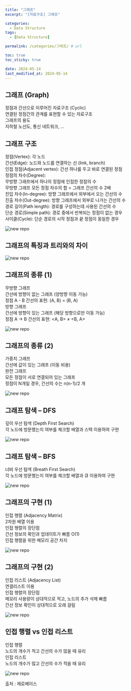```yaml
---
title: "그래프"
excerpt: "[자료구조] 그래프"

categories:
  - Data Structure
tags:
  - [Data Structure]

permalink: /categories/그래프/ # url

toc: true
toc_sticky: true

date: 2024-05-14
last_modified_at: 2024-05-14
---
```


## 그래프 (Graph)
정점과 간선으로 이루어진 자료구조 (Cyclic)<br>
연결된 정점간의 관계를 표현할 수 있는 자료구조<br>
그래프의 용도<br>
지하철 노선도, 통신 네트워크, …<br>

## 그래프 구조
정점(Vertex): 각 노드<br>
간선(Edge): 노드와 노드를 연결하는 선 (link, branch)<br>
인접 정점(Adjacent vertex): 간선 하나를 두고 바로 연결된 정점<br>
정점의 차수(Degree): <br>
무방향 그래프에서 하나의 정점에 인접한 정점의 수<br>
무방향 그래프 모든 정점 차수의 합 = 그래프 간선의 수 2배<br>
진입 차수(In-degree): 방향 그래프에서 외부에서 오는 간선의 수<br>
진출 차수(Out-degree): 방향 그래프에서 외부로 나가는 간선의 수<br>
경로 길이(Path length): 경로를 구성하는데 사용된 간선의 수<br>
단순 경로(Simple path): 경로 중에서 반복되는 정점이 없는 경우<br>
사이클(Cycle): 단순 경로의 시작 정점과 끝 정점이 동일한 경우<br>

![new repo](/assets/images/posts_img/Data-Structure/img60.PNG)

## 그래프의 특징과 트리와의 차이

![new repo](/assets/images/posts_img/Data-Structure/img61.PNG)

## 그래프의 종류 (1)
무방향 그래프<br>
간선에 방향이 없는 그래프 (양방향 이동 가능)<br>
정점 A - B 간선의  표현: (A, B) = (B, A)<br>
방향 그래프<br>
간선에 방향이 있는 그래프 (해당 방향으로만 이동 가능)<br>
정점 A → B 간선의 표현: <A, B> ≠ <B, A><br>

![new repo](/assets/images/posts_img/Data-Structure/img62.PNG)

## 그래프의 종류 (2)
가중치 그래프<br>
간선에 값이 있는 그래프 (이동 비용)<br>
완전 그래프<br>
모든 정점이 서로 연결되어 있는 그래프<br>
정점이 N개일 경우, 간선의 수는 n(n-1)/2 개<br>

![new repo](/assets/images/posts_img/Data-Structure/img63.PNG)

## 그래프 탐색 – DFS
깊이 우선 탐색 (Depth First Search)<br>
각 노드에 방문했는지 여부를 체크할 배열과 스택 이용하여 구현<br>

![new repo](/assets/images/posts_img/Data-Structure/img64.PNG)

## 그래프 탐색 – BFS
너비 우선 탐색 (Breath First Search)<br>
각 노드에 방문했는지 여부를 체크할 배열과 큐 이용하여 구현<br>

![new repo](/assets/images/posts_img/Data-Structure/img65.PNG)

## 그래프의 구현 (1)
인접 행렬 (Adjacency Matrix)<br>
2차원 배열 이용<br>
인접 행렬의 장단점<br>
간선 정보의 확인과 업데이트가 빠름 O(1)<br>
인접 행렬을 위한 메모리 공간 차지<br>

![new repo](/assets/images/posts_img/Data-Structure/img66.PNG)

## 그래프의 구현 (2)
인접 리스트 (Adjacency List)<br>
연결리스트 이용<br>
인접 행렬의 장단점<br>
메모리 사용량이 상대적으로 적고, 노드의 추가 삭제 빠름<br>
간선 정보 확인이 상대적으로 오래 걸림<br>

![new repo](/assets/images/posts_img/Data-Structure/img67.PNG)

## 인접 행렬 vs 인접 리스트
인접 행렬<br>
노드의 개수가 적고 간선의 수가 많을 때 유리<br>
인접 리스트<br>
노드의 개수가 많고 간선의 수가 적을 때 유리<br>

![new repo](/assets/images/posts_img/Data-Structure/img68.PNG)

출처 : 제로베이스
